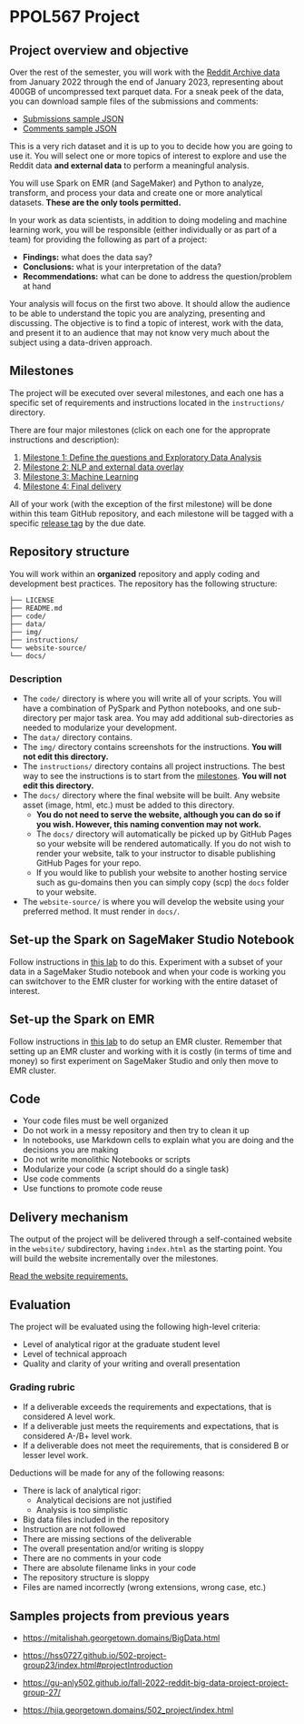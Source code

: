 # PPOL567 Project

## Project overview and objective

Over the rest of the semester, you will work with the [Reddit Archive data](https://files.pushshift.io/reddit/) from January 2022 through the end of January 2023, representing about 400GB of uncompressed text parquet data. For a sneak peek of the data, you can download sample files of the submissions and comments:

* [Submissions sample JSON](https://files.pushshift.io/reddit/submissions/sample.json)
* [Comments sample JSON](https://files.pushshift.io/reddit/comments/sample_data.json)

This is a very rich dataset and it is up to you to decide how you are going to use it. You will select one or more topics of interest to explore and use the Reddit data **and external data** to perform a meaningful analysis. 

You will use Spark on EMR (and SageMaker) and Python to analyze, transform, and process your data and create one or more analytical datasets. **These are the only tools permitted.**

In your work as data scientists, in addition to doing modeling and machine learning work, you will be responsible (either individually or as part of a team) for providing the following as part of a project:

* **Findings:** what does the data say?
* **Conclusions:** what is your interpretation of the data?
* **Recommendations:** what can be done to address the question/problem at hand

Your analysis will focus on the first two above. It should allow the audience to be able to understand the topic you are analyzing, presenting and discussing. The objective is to find a topic of interest, work with the data, and present it to an audience that may not know very much about the subject using a data-driven approach.

## Milestones

The project will be executed over several milestones, and each one has a specific set of requirements and instructions located in the `instructions/` directory.

There are four major milestones (click on each one for the approprate instructions and description):

1. [Milestone 1: Define the questions and Exploratory Data Analysis](instructions/eda.md)
1. [Milestone 2: NLP and external data overlay](instructions/nlp.md)
1. [Milestone 3: Machine Learning](instructions/ml.md)
1. [Milestone 4: Final delivery](instructions/final.md)

All of your work (with the exception of the first milestone) will be done within this team GitHub repository, and each milestone will be tagged with a specific [release tag](https://docs.github.com/en/repositories/releasing-projects-on-github/managing-releases-in-a-repository) by the due date.  

## Repository structure

You will work within an **organized** repository and apply coding and development best practices. The repository has the following structure:

```.
├── LICENSE
├── README.md
├── code/
├── data/
├── img/
├── instructions/
└── website-source/
└── docs/
```

### Description

* The `code/` directory is where you will write all of your scripts. You will have a combination of PySpark and Python notebooks, and one sub-directory per major task area. You may add additional sub-directories as needed to modularize your development.
* The `data/` directory contains.
* The `img/` directory contains screenshots for the instructions. **You will not edit this directory.** 
* The `instructions/` directory contains all project instructions. The best way to see the instructions is to start from the [milestones](#milestones). **You will not edit this directory.** 
* The `docs/` directory where the final website will be built. Any website asset (image, html, etc.) must be added to this directory.
    - **You do not need to serve the website, although you can do so if you wish. However, this naming convention may not work.**
    - The `docs/` directory will automatically be picked up by GitHub Pages so your website will be rendered automatically. If you do not wish to render your website, talk to your instructor to disable publishing GitHub Pages for your repo.
    - If you would like to publish your website to another hosting service such as gu-domains then you can simply copy (scp) the `docs` folder to your website.
* The `website-source/` is where you will develop the website using your preferred method. It must render in `docs/`.

## Set-up the Spark on SageMaker Studio Notebook

Follow instructions in [this lab](https://classroom.github.com/a/L_WtbRi3) to do this. Experiment with a subset of your data in a SageMaker Studio notebook and when your code is working you can switchover to the EMR cluster for working with the entire dataset of interest.

## Set-up the Spark on EMR

Follow instructions in [this lab](https://aa1603.georgetown.domains/ppol567/labs/04-labs.html) to do setup an EMR cluster. Remember that setting up an EMR cluster and working with it is costly (in terms of time and money) so first experiment on SageMaker Studio and only then move to EMR cluster.

## Code

* Your code files must be well organized
* Do not work in a messy repository and then try to clean it up
* In notebooks, use Markdown cells to explain what you are doing and the decisions you are making
* Do not write monolithic Notebooks or scripts
* Modularize your code (a script should do a single task)
* Use code comments
* Use functions to promote code reuse


## Delivery mechanism

The output of the project will be delivered through a self-contained website in the `website/` subdirectory, having `index.html` as the starting point. You will build the website incrementally over the milestones.

[Read the website requirements.](instructions/website.md)

## Evaluation

The project will be evaluated using the following high-level criteria:

* Level of analytical rigor at the graduate student level
* Level of technical approach
* Quality and clarity of your writing and overall presentation


### Grading rubric

- If a deliverable exceeds the requirements and expectations, that is considered A level work.
- If a deliverable just meets the requirements and expectations, that is considered A-/B+ level work.
- If a deliverable does not meet the requirements, that is considered B or lesser level work.

Deductions will be made for any of the following reasons:

- There is lack of analytical rigor:
    - Analytical decisions are not justified
    - Analysis is too simplistic
- Big data files included in the repository
- Instruction are not followed
- There are missing sections of the deliverable
- The overall presentation and/or writing is sloppy
- There are no comments in your code
- There are absolute filename links in your code
- The repository structure is sloppy
- Files are named incorrectly (wrong extensions, wrong case, etc.)

## Samples projects from previous years

* https://mitalishah.georgetown.domains/BigData.html

* https://hss0727.github.io/502-project-group23/index.html#projectIntroduction

* https://gu-anly502.github.io/fall-2022-reddit-big-data-project-project-group-27/

* https://hjia.georgetown.domains/502_project/index.html

